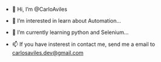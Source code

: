 - 👋 Hi, I’m @CarloAviles
- 👀 I’m interested in learn about Automation...
- 🌱 I’m currently learning python and Selenium...

- 📫 If you have insterest in contact me, send me a email to carlosaviles.dev@gmail.com  

